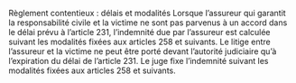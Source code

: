 Règlement contentieux : délais et modalités
Lorsque l’assureur qui garantit la responsabilité civile et la victime ne sont pas parvenus à un accord dans le délai prévu à l’article 231, l’indemnité due par l’assureur est calculée suivant les modalités fixées aux articles 258 et suivants.
Le litige entre l’assureur et la victime ne peut être porté devant l’autorité judiciaire qu’à l’expiration du délai de l’article 231.
Le juge fixe l’indemnité suivant les modalités fixées aux articles 258 et suivants.